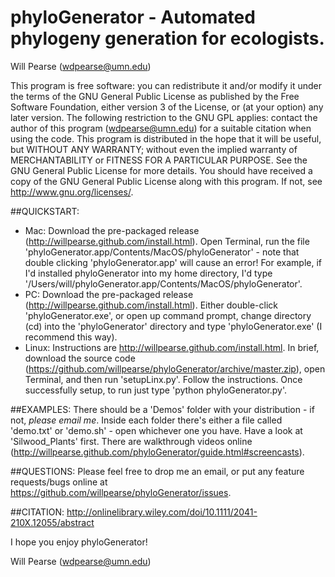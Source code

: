 phyloGenerator - Automated phylogeny generation for ecologists.
===============================================================
Will Pearse (wdpearse@umn.edu)

This program is free software: you can redistribute it and/or modify it under the terms of the GNU General Public License as published by the Free Software Foundation, either version 3 of the License, or (at your option) any later version. The following restriction to the GNU GPL applies: contact the author of this program (wdpearse@umn.edu) for a suitable citation when using the code.
This program is distributed in the hope that it will be useful, but WITHOUT ANY WARRANTY; without even the implied warranty of MERCHANTABILITY or FITNESS FOR A PARTICULAR PURPOSE.  See the GNU General Public License for more details.
You should have received a copy of the GNU General Public License along with this program.  If not, see <http://www.gnu.org/licenses/>.

##QUICKSTART:
* Mac: Download the pre-packaged release (http://willpearse.github.com/install.html). Open Terminal, run the file 'phyloGenerator.app/Contents/MacOS/phyloGenerator' - note that double clicking 'phyloGenerator.app' will cause an error! For example, if I'd installed phyloGenerator into my home directory, I'd type '/Users/will/phyloGenerator.app/Contents/MacOS/phyloGenerator'.
* PC: Download the pre-packaged release (http://willpearse.github.com/install.html). Either double-click 'phyloGenerator.exe', or open up command prompt, change directory (cd) into the 'phyloGenerator' directory and type 'phyloGenerator.exe' (I recommend this way).
* Linux: Instructions are http://willpearse.github.com/install.html. In brief, download the source code (https://github.com/willpearse/phyloGenerator/archive/master.zip), open Terminal, and then run 'setupLinx.py'. Follow the instructions. Once successfully setup, to run just type 'python phyloGenerator.py'.

##EXAMPLES:
There should be a 'Demos' folder with your distribution - if not, *please email me*. Inside each folder there's either a file called 'demo.txt' or 'demo.sh' - open whichever one you have. Have a look at 'Silwood_Plants' first. There are walkthrough videos online (http://willpearse.github.com/phyloGenerator/guide.html#screencasts).

##QUESTIONS:
Please feel free to drop me an email, or put any feature requests/bugs online at https://github.com/willpearse/phyloGenerator/issues.

##CITATION:
http://onlinelibrary.wiley.com/doi/10.1111/2041-210X.12055/abstract

I hope you enjoy phyloGenerator!

Will Pearse (wdpearse@umn.edu)
